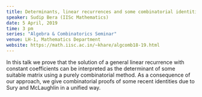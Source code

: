 ```yaml
---
title: Determinants, linear recurrences and some combinatorial identities
speaker: Sudip Bera (IISc Mathematics)
date: 5 April, 2019
time: 3 pm
series: "Algebra & Combinatorics Seminar"
venue: LH-1, Mathematics Department
website: https://math.iisc.ac.in/~khare/algcomb18-19.html
---
```


In this talk we prove that the solution of a general linear recurrence with constant coefficients can be interpreted as the determinant of some suitable matrix using a purely combinatorial method. As a consequence of our approach, we give combinatorial proofs of some recent identities due to Sury and McLaughlin in a unified way.
